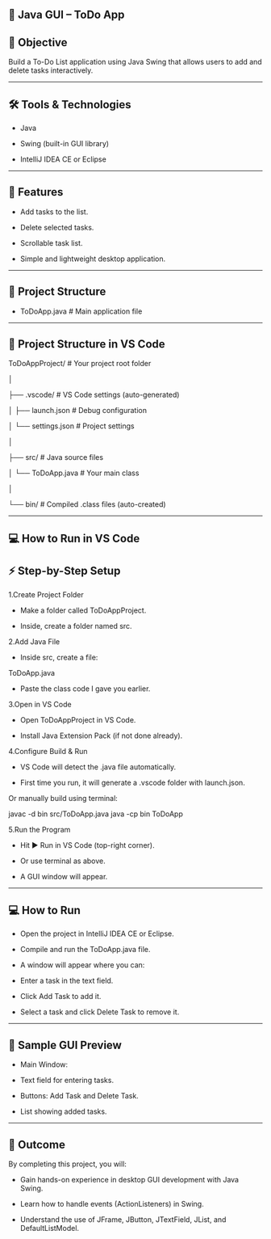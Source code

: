 ## 📝 Java GUI – ToDo App

## 📌 Objective

Build a To-Do List application using Java Swing that allows users to add and delete tasks interactively.

---

## 🛠 Tools & Technologies

- Java

- Swing (built-in GUI library)

- IntelliJ IDEA CE or Eclipse

---

## 🚀 Features

- Add tasks to the list.

- Delete selected tasks.

- Scrollable task list.

- Simple and lightweight desktop application.

---

## 📂 Project Structure

- ToDoApp.java     # Main application file

---

## 📂 Project Structure in VS Code

ToDoAppProject/                # Your project root folder

│

├── .vscode/                   # VS Code settings (auto-generated)

│   ├── launch.json            # Debug configuration

│   └── settings.json          # Project settings

│

├── src/                       # Java source files

│   └── ToDoApp.java           # Your main class

│

└── bin/                       # Compiled .class files (auto-created)

---

## 💻 How to Run in VS Code

## ⚡ Step-by-Step Setup

1.Create Project Folder

- Make a folder called ToDoAppProject.

- Inside, create a folder named src.

2.Add Java File

- Inside src, create a file:

ToDoApp.java


- Paste the class code I gave you earlier.

3.Open in VS Code

- Open ToDoAppProject in VS Code.

- Install Java Extension Pack (if not done already).

4.Configure Build & Run

- VS Code will detect the .java file automatically.

- First time you run, it will generate a .vscode folder with launch.json.

Or manually build using terminal:

javac -d bin src/ToDoApp.java
java -cp bin ToDoApp


5.Run the Program

- Hit ▶ Run in VS Code (top-right corner).

- Or use terminal as above.

- A GUI window will appear.

---

## 💻 How to Run

- Open the project in IntelliJ IDEA CE or Eclipse.

- Compile and run the ToDoApp.java file.

- A window will appear where you can:

- Enter a task in the text field.

- Click Add Task to add it.

- Select a task and click Delete Task to remove it.

---

## 📸 Sample GUI Preview

- Main Window:

- Text field for entering tasks.

- Buttons: Add Task and Delete Task.

- List showing added tasks.

---

## 🎯 Outcome

By completing this project, you will:

- Gain hands-on experience in desktop GUI development with Java Swing.

- Learn how to handle events (ActionListeners) in Swing.

- Understand the use of JFrame, JButton, JTextField, JList, and DefaultListModel.

